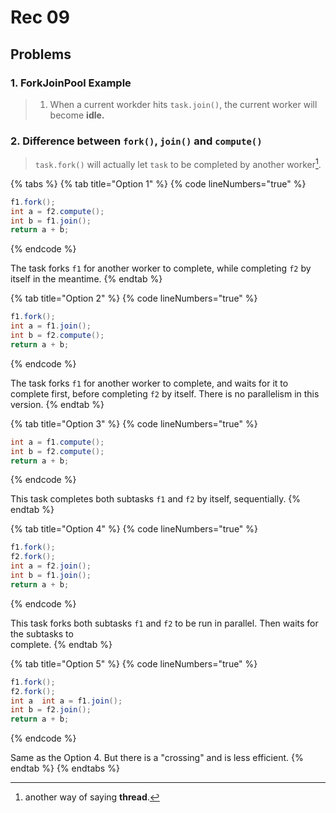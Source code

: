 # Rec 09

## Problems

### 1. ForkJoinPool Example

> 1. When a current workder hits `task.join()`, the current worker will become **idle.**

### **2. Difference between `fork()`, `join()` and `compute()`**

> `task.fork()` will actually let `task` to be completed by another worker[^1].

{% tabs %}
{% tab title="Option 1" %}
{% code lineNumbers="true" %}
```java
f1.fork();
int a = f2.compute();
int b = f1.join();
return a + b;
```
{% endcode %}

The task forks `f1` for another worker to complete, while completing `f2` by itself in the meantime.
{% endtab %}

{% tab title="Option 2" %}
{% code lineNumbers="true" %}
```java
f1.fork();
int a = f1.join();
int b = f2.compute();
return a + b;
```
{% endcode %}

The task forks `f1` for another worker to complete, and waits for it to complete first, before completing `f2` by itself. There is no parallelism in this version.
{% endtab %}

{% tab title="Option 3" %}
{% code lineNumbers="true" %}
```java
int a = f1.compute();
int b = f2.compute();
return a + b;
```
{% endcode %}

This task completes both subtasks `f1` and `f2` by itself, sequentially.
{% endtab %}

{% tab title="Option 4" %}
{% code lineNumbers="true" %}
```java
f1.fork();
f2.fork();
int a = f2.join();
int b = f1.join();
return a + b;
```
{% endcode %}

This task forks both subtasks `f1` and `f2` to be run in parallel. Then waits for the subtasks to\
complete.
{% endtab %}

{% tab title="Option 5" %}
{% code lineNumbers="true" %}
```java
f1.fork();
f2.fork();
int a  int a = f1.join();
int b = f2.join();
return a + b;
```
{% endcode %}

Same as the Option 4. But there is a "crossing" and is less efficient.
{% endtab %}
{% endtabs %}

[^1]: another way of saying **thread**.
